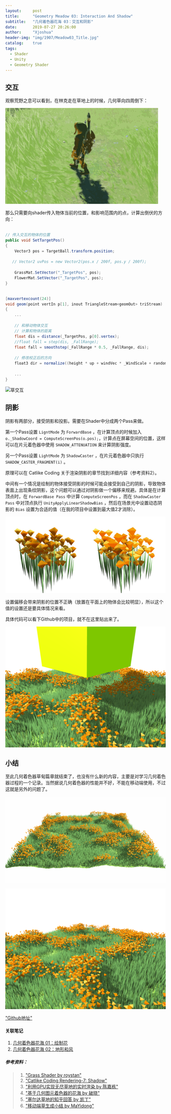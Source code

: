 ```yaml
---
layout:     post
title:      "Geometry Meadow 03: Interaction And Shadow"
subtitle:   "几何着色器花海 03：交互和阴影"
date:       2019-07-27 20:26:00
author:     "Xjoshua"
header-img: "img/1907/Meadow03_Title.jpg"
catalog: 	true
tags:
  - Shader
  - Unity
  - Geometry Shader
---
```


## 交互

观察荒野之息可以看到，在林克走在草地上的时候，几何草向四周倒下：

![荒野之息中的草交互](https://raw.githubusercontent.com/XJoshua/XJoshua.github.io/master/img/in-post/1907/BOTW02.gif)

那么只需要向shader传入物体当前的位置，和影响范围内的点，计算出倒伏的方向：

```csharp

// 传入交互的物体的位置
public void SetTargetPos()
{
    Vector3 pos = TargetBall.transform.position;

   // Vector2 uvPos = new Vector2(pos.x / 200f, pos.y / 200f);

    GrassMat.SetVector("_TargetPos", pos);
    FlowerMat.SetVector("_TargetPos", pos);
}

```

```csharp

[maxvertexcount(24)]
void geom(point vertIn p[1], inout TriangleStream<geomOut> triStream)
{
    ...

    // 和移动物体交互
    // 计算和物体的距离
    float dis = distance(_TargetPos, p[0].vertex);
    //float fall = step(dis, _FallRange);
    float fall = smoothstep(_FallRange * 0.5, _FallRange, dis);

    // 修改校正后的方向
    float3 dir = normalize((height * up + windVec * _WindScale + randomDir * _RandomDirScale) * fall + (p[0].vertex - _TargetPos) * float3(1,0,1) * (1 - fall));
		
    ...
}
```

![草交互](https://raw.githubusercontent.com/XJoshua/XJoshua.github.io/master/img/in-post/1907/Grass-Move1.gif)

## 阴影

阴影有两部分，接受阴影和投影。需要在Shader中分成两个Pass来做。

第一个Pass设置 `LigntMode` 为 `ForwardBase` ，在计算顶点的时候加入`o._ShadowCoord = ComputeScreenPos(o.pos);`，计算点在屏幕空间的位置，这样可以在片元着色器中使用 `SHADOW_ATTENUATION` 来计算阴影强度。

另一个Pass设置 `LightMode` 为 `ShadowCaster` ，在片元着色器中只执行 `SHADOW_CASTER_FRAGMENT(i)` 。

原理可以在 Catlike Coding 关于渲染阴影的章节找到详细内容（参考资料2）。

中间有一个情况是绘制的物体接受阴影的时候可能会接受到自己的阴影，导致物体表面上出现条纹阴影，这个问题可以通过对阴影做一个偏移来规避。具体是在计算顶点时，在 `ForwardBase Pass` 中计算 `ComputeScreenPos` ，而在 `ShadowCaster Pass` 中对顶点执行 `UnityApplyLinearShadowBias` ，然后在场景光中设置动态阴影的 `Bias` 设置为合适的值（在我的项目中设置到最大值2才消除）。

![阴影错误](https://raw.githubusercontent.com/XJoshua/XJoshua.github.io/master/img/in-post/1907/Grass-Shadow01.jpg)

设置偏移会带来阴影的位置不正确（放置在平面上的物体会比较明显），所以这个值的设置还是要具体情况来看。

具体代码可以看下Github中的项目，就不在这里贴出来了。

![阴影效果](https://raw.githubusercontent.com/XJoshua/XJoshua.github.io/master/img/in-post/1907/Grass-Shadow02.jpg)

## 小结
至此几何着色器草甸篇章就结束了，也没有什么新的内容，主要是对学习几何着色器过程的一个记录。当然据说几何着色器的性能并不好，不能在移动端使用，不过这就是另外的问题了。

![阴影效果](https://raw.githubusercontent.com/XJoshua/XJoshua.github.io/master/img/in-post/1907/Grass-05.gif)

![最后效果](https://raw.githubusercontent.com/XJoshua/XJoshua.github.io/master/img/in-post/1907/Grass-06.jpg)

["Github地址"](https://roystan.net/articles/grass-shader.html)

#### 关联笔记
1. [几何着色器花海 01：绘制花](https://xjoshua.github.io/2019/07/17/Geometry_Meadow_01/) 
2. [几何着色器花海 02：地形和风](https://xjoshua.github.io/2019/07/23/Geometry_Meadow_02/) 

##### 参考资料：

> 1. ["Grass Shader by roystan"](https://roystan.net/articles/grass-shader.html)
> 2. ["Catlike Coding Rendering-7: Shadow"](https://catlikecoding.com/unity/tutorials/rendering/part-7/)
> 3. ["利用GPU实现无尽草地的实时渲染 by 陈嘉栋"](https://www.zhihu.com/search?type=content&q=%E8%8D%89%E5%9C%B0%E6%B8%B2%E6%9F%93)
> 4. ["基于几何图元着色器的花海 by 破晓"](https://zhuanlan.zhihu.com/p/38580338) 
> 5. ["塞尔达草地的知乎回答 by 凯丁"](https://www.zhihu.com/question/271474165/answer/361856323)
> 6. ["移动端草生成小结 by MaYidong"](http://ma-yidong.com/2017/10/15/realtime-grass-rendering-on-mobile-platform-%E7%A7%BB%E5%8A%A8%E7%AB%AF%E5%AE%9E%E6%97%B6%E8%8D%89%E5%9C%B0%E6%B8%B2%E6%9F%93/) 

